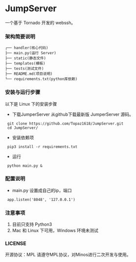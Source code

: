 # JumpServer
一个基于 Tornado 开发的 webssh。

### 架构简要说明
```
┌── handler(核心代码)
├── main.py(运行 Server)
├── static(静态文件)
├── templates(模板)
├── tests(测试文件)
├── README.md(项目说明)
└── requirements.txt(python库依赖)
```

### 安装与运行步骤
以下是 Linux 下的安装步骤

- 下载JumperServer
从github下载最新版 JumperServer 源码。
```
 git clone https://github.com/Topaz1618/JumpServer.git
 cd JumpServer/
```

- 安装依赖项
```
 pip3 install -r requirements.txt
```
- 运行
```
 python main.py &
```

### 配置说明

- main.py
设置成自己的ip，端口
```
 app.listen('8048', '127.0.0.1')
```


### 注意事项
1. 目前只支持 Python3
2. Mac 和 Linux 下可用，Windows 环境未测试


### LICENSE
开源协议：MPL
请遵守MPL协议，对Minos进行二次开发与使用。

